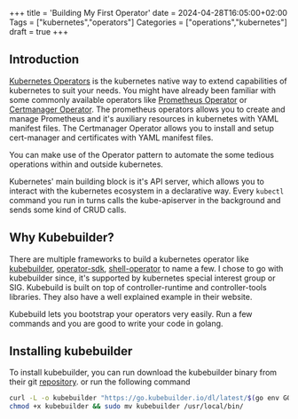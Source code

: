+++
title = 'Building My First Operator'
date = 2024-04-28T16:05:00+02:00
Tags = ["kubernetes","operators"]
Categories = ["operations","kubernetes"]
draft = true
+++

## Introduction
[Kubernetes Operators](https://kubernetes.io/docs/concepts/extend-kubernetes/operator/) is the kubernetes native way to extend capabilities of kubernetes to suit your needs. You might have already been familiar with some commonly available operators like [Prometheus Operator](https://prometheus-operator.dev/) or [Certmanager Operator](https://cert-manager.io/docs/installation/operator-lifecycle-manager/). The prometheus operators allows you to create and manage Prometheus and it's auxiliary resources in kubernetes with YAML manifest files. The Certmanager Operator allows you to install and setup cert-manager and certificates with YAML manifest files.

You can make use of the Operator pattern to automate the some tedious operations within and outside kubernetes.

Kubernetes' main building block is it's API server, which allows you to interact with the kubernetes ecosystem in a declarative way. Every `kubectl` command you run in turns calls the kube-apiserver in the background and sends some kind of CRUD calls.

## Why Kubebuilder?
There are multiple frameworks to build a kubernetes operator like [kubebuilder](https://book.kubebuilder.io/), [operator-sdk](https://sdk.operatorframework.io/), [shell-operator](https://github.com/flant/shell-operator) to name a few. I chose to go with kubebuilder since, it's supported by kubernetes special interest group or SIG. Kubebuild is built on top of controller-runtime and controller-tools libraries. They also have a well explained example in their website.

Kubebuild lets you bootstrap your operators very easily. Run a few commands and you are good to write your code in golang.

## Installing kubebuilder
To install kubebuilder, you can run download the kubebuilder binary from their git [repository](https://github.com/kubernetes-sigs/kubebuilder/releases).
or run the following command
```bash
curl -L -o kubebuilder "https://go.kubebuilder.io/dl/latest/$(go env GOOS)/$(go env GOARCH)"
chmod +x kubebuilder && sudo mv kubebuilder /usr/local/bin/
```
